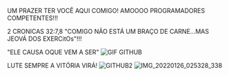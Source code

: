 UM PRAZER TER VOCÊ  AQUI COMIGO!
AMOOOO  PROGRAMADORES  COMPETENTES!!!

2 CRONICAS 32:7,8
"COMIGO  NÃO ESTÁ UM  BRAÇO DE  CARNE...MAS JEOVÁ DOS EXERCitOs"!!!
 
 "ELE CAUSA OQUE VEM A SER"
![GIF GITHUB](https://user-images.githubusercontent.com/96752968/152599261-c1e6081b-5a48-4b53-961a-cc8d9b66b953.gif)














LUTE SEMPRE  A VITÓRIA VIRÁ!
![GITHUB2](https://user-images.githubusercontent.com/96752968/152624532-a90481a3-5d2c-4175-ad6d-37d1a7aa8ff9.gif)
![IMG_20220126_025328_338](https://user-images.githubusercontent.com/96752968/152730814-2d6480ab-c017-4506-865a-1e94a9a9b118.jpg)
